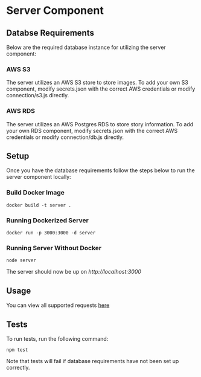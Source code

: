 # Server Component

## Databse Requirements

Below are the required database instance for utilizing the server component:

### AWS S3

The server utilizes an AWS S3 store to store images. To add your own S3 component, modify secrets.json with the correct AWS credentials or modify connection/s3.js directly. 

### AWS RDS

The server utilizes an AWS Postgres RDS to store story information. To add your own RDS component, modify secrets.json with the correct AWS credentials or modify connection/db.js directly. 

## Setup
Once you have the database requirements follow the steps below to run the server component locally:

### Build Docker Image

```
docker build -t server .
```

### Running Dockerized Server

```
docker run -p 3000:3000 -d server
```

### Running Server Without Docker
```
node server
```

The server should now be up on *http://localhost:3000*

## Usage
You can view all supported requests [here](https://documenter.getpostman.com/view/9044732/SW131dZ7?version=latest)

## Tests
To run tests, run the following command:

```$xslt
npm test
```

Note that tests will fail if database requirements have not been set up correctly. 
